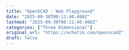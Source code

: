 ```yaml
---
title: "OpenSCAD - Web Playground"
date: "2025-09-30T00:11:40.408Z"
lastmod: "2025-09-30T00:11:40.408Z"
categories: ["Three Dimensional"]
original_url: "https://ochafik.com/openscad2"
draft: false
---
```


